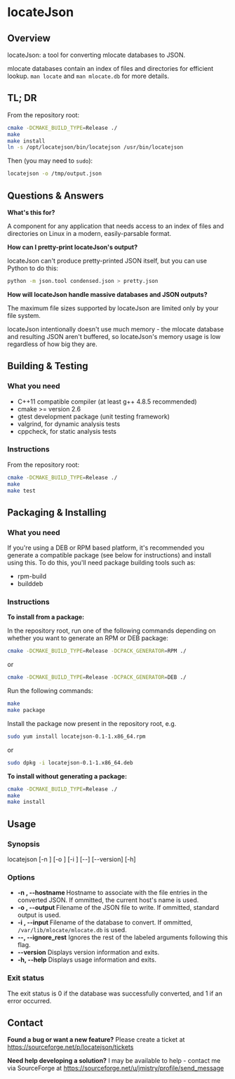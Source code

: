 # locateJson

## Overview

locateJson: a tool for converting mlocate databases to JSON.

mlocate databases contain an index of files and directories for efficient lookup. `man locate` and `man mlocate.db` for more details.

## TL; DR

From the repository root:

```bash
cmake -DCMAKE_BUILD_TYPE=Release ./
make
make install
ln -s /opt/locatejson/bin/locatejson /usr/bin/locatejson
```

Then (you may need to `sudo`):

```bash
locatejson -o /tmp/output.json
```

## Questions & Answers

**What's this for?**

A component for any application that needs access to an index of files and directories on Linux in a modern, easily-parsable format.

**How can I pretty-print locateJson's output?**

locateJson can't produce pretty-printed JSON itself, but you can use Python to do this:

```bash
python -m json.tool condensed.json > pretty.json
```

**How will locateJson handle massive databases and JSON outputs?**

The maximum file sizes supported by locateJson are limited only by your file system.

locateJson intentionally doesn't use much memory - the mlocate database and resulting JSON aren't buffered, so locateJson's memory usage is low regardless of how big they are.

## Building & Testing

### What you need

+ C++11 compatible compiler (at least g++ 4.8.5 recommended)
+ cmake >= version 2.6
+ gtest development package (unit testing framework)
+ valgrind, for dynamic analysis tests
+ cppcheck, for static analysis tests

### Instructions

From the repository root:

```bash
cmake -DCMAKE_BUILD_TYPE=Release ./
make
make test
```

## Packaging & Installing

### What you need

If you're using a DEB or RPM based platform, it's recommended you generate a compatible package (see below for instructions) and install using this. To do this, you'll need package building tools such as:

+ rpm-build
+ builddeb

### Instructions

**To install from a package:**

In the repository root, run one of the following commands depending on whether you want to generate an RPM or DEB package:

```bash
cmake -DCMAKE_BUILD_TYPE=Release -DCPACK_GENERATOR=RPM ./
```

or

```bash
cmake -DCMAKE_BUILD_TYPE=Release -DCPACK_GENERATOR=DEB ./
```

Run the following commands:

```bash
make
make package
```

Install the package now present in the repository root, e.g.

```bash
sudo yum install locatejson-0.1-1.x86_64.rpm 
```

or

```bash
sudo dpkg -i locatejson-0.1-1.x86_64.deb
```

**To install without generating a package:**

```bash
cmake -DCMAKE_BUILD_TYPE=Release ./
make
make install
```

## Usage

### Synopsis

locatejson [-n <string>] [-o <filename>] [-i <filename>] [--] [--version] [-h]

### Options

+ **-n <string>,  --hostname <string>** Hostname to associate with the file entries in the converted JSON. If ommitted, the current host's name is used.
+ **-o <filename>,  --output <filename>** Filename of the JSON file to write. If ommitted, standard output is used.
+ **-i <filename>,  --input <filename>** Filename of the database to convert. If ommitted, `/var/lib/mlocate/mlocate.db` is used.
+ **--,  --ignore_rest** Ignores the rest of the labeled arguments following this flag.
+ **--version** Displays version information and exits.
+ **-h,  --help** Displays usage information and exits.

### Exit status

The exit status is 0 if the database was successfully converted, and 1 if an error occurred.

## Contact

**Found a bug or want a new feature?** Please create a ticket at https://sourceforge.net/p/locatejson/tickets

**Need help developing a solution?** I may be available to help - contact me via SourceForge at https://sourceforge.net/u/jmistry/profile/send_message


